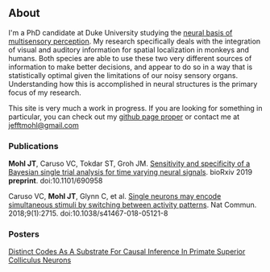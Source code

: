 ## About
I'm a PhD candidate at Duke University studying the [neural basis of multisensory perception](https://people.duke.edu/~jmgroh/). My research specifically deals with the integration of visual and auditory information for spatial localization in monkeys and humans. Both species are able to use these two very different sources of information to make better decisions, and appear to do so in a way that is statistically optimal given the limitations of our noisy sensory organs. Understanding how this is accomplished in neural structures is the primary focus of my research.

This site is very much a work in progress. If you are looking for something in particular, you can check out my [github page proper](https://github.com/jmohl) or contact me at jefftmohl@gmail.com 

### Publications

**Mohl JT**, Caruso VC, Tokdar ST, Groh JM. [Sensitivity and specificity of a Bayesian single trial analysis for time varying neural signals](https://www.biorxiv.org/content/10.1101/690958v1). bioRxiv 2019 **preprint**. doi:10.1101/690958


Caruso VC, **Mohl JT**, Glynn C, et al. [Single neurons may encode simultaneous stimuli by switching
between activity patterns](https://www.nature.com/articles/s41467-018-05121-8). Nat Commun. 2018;9(1):2715. doi:10.1038/s41467-018-05121-8

### Posters
[Distinct Codes As A Substrate For Causal Inference In
Primate Superior Colliculus Neurons](sfn_2018_mohl.pdf)
